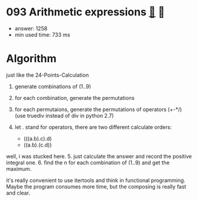 093 Arithmetic expressions [:link:](http://projecteuler.net/problem=93)  :thought_balloon:
========================

- answer: 1258 
- min used time: 733 ms

Algorithm
=========

just like the 24-Points-Calculation

1. generate combinations of (1..9)
2. for each combination, generate the permutations
3. for each permutaions, generate the permutations of operators (+-*/) (use truediv instead of div in python 2.7)
4. let . stand for operators, there are two different calculate orders:

	- (((a.b).c).d)
	- ((a.b).(c.d))

well, i was stucked here.
5. just calculate the answer and record the positive integral one.
6. find the n for each combination of (1..9) and get the maximum.

it's really convenient to use itertools and think in functional programming.
Maybe the program consumes more time, but the composing is really fast and clear.
